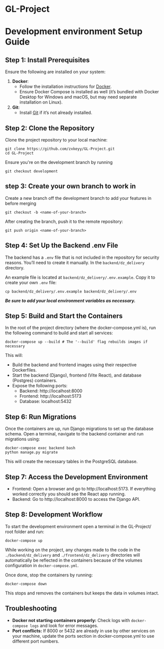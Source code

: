# GL-Project

# Development environment Setup Guide
## Step 1: Install Prerequisites

Ensure the following are installed on your system:
1. **Docker**:
   - Follow the installation instructions for [Docker](https://docs.docker.com/get-docker/).
   - Ensure Docker Compose is installed as well (it’s bundled with Docker Desktop for Windows and macOS, but may need separate installation on Linux).
2. **Git**:
   - Install [Git](https://git-scm.com/book/en/v2/Getting-Started-Installing-Git) if it’s not already installed.
## Step 2: Clone the Repository
Clone the project repository to your local machine:
```
git clone https://github.com/zxkeyy/GL-Project.git
cd GL-Project
```
Ensure you're on the development branch by running
```
git checkout development
```

## step 3: Create your own branch to work in
Create a new branch off the development branch to add your features in before merging
```
git checkout -b <name-of-your-branch>
```
After creating the branch, push it to the remote repository:
```
git push origin <name-of-your-branch>
```
## Step 4: Set Up the Backend .env File
The backend has a `.env` file that is not included in the repository for security reasons. You’ll need to create it manually. In the `backend/dz_delivery` directory.

An example file is located at `backend/dz_delivery/.env.example`. Copy it to create your own `.env` file:
```
cp backend/dz_delivery/.env.example backend/dz_delivery/.env
```
***Be sure to add your local environment variables as necessary.***

## Step 5: Build and Start the Containers
In the root of the project directory (where the docker-compose.yml is), run the following command to build and start all services:
```
docker-compose up --build # The '--build' flag rebuilds images if necessary
```
This will:
- Build the backend and frontend images using their respective Dockerfiles.
- Start the backend (Django), frontend (Vite React), and database (Postgres) containers.
- Expose the following ports:
   - Backend: http://localhost:8000
   - Frontend: http://localhost:5173
   - Database: localhost:5432

## Step 6: Run Migrations
Once the containers are up, run Django migrations to set up the database schema. Open a terminal, navigate to the backend container and run migrations using:
```
docker-compose exec backend bash
python manage.py migrate
```
This will create the necessary tables in the PostgreSQL database.

## Step 7: Access the Development Environment
- Frontend: Open a browser and go to http://localhost:5173. If everything worked correctly you should see the React app running.
- Backend: Go to http://localhost:8000 to access the Django API.

## Step 8: Development Workflow
To start the development environment open a terminal in the GL-Project/ root folder and run:
```
docker-compose up
```
While working on the project, any changes made to the code in the `./backend/dz_delivery` and `./frontend/dz_delivery` directories will automatically be reflected in the containers because of the volumes configuration in `docker-compose.yml`.

Once done, stop the containers by running:
```
docker-compose down
```
This stops and removes the containers but keeps the data in volumes intact.

## Troubleshooting
- **Docker not starting containers properly:** Check logs with `docker-compose logs` and look for error messages.
- **Port conflicts:** If 8000 or 5432 are already in use by other services on your machine, update the ports section in docker-compose.yml to use different port numbers.
